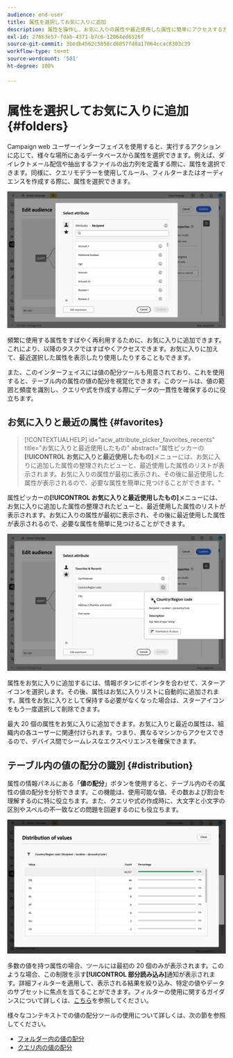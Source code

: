 ```yaml
---
audience: end-user
title: 属性を選択してお気に入りに追加
description: 属性を操作し、お気に入りの属性や最近使用した属性に簡単にアクセスする方法について説明します。
exl-id: 27663e57-fdab-4371-b7c6-12064ed6526f
source-git-commit: 3bedb4562c5858cd6057fd8a17064ccac8303c39
workflow-type: tm+mt
source-wordcount: '501'
ht-degree: 100%

---
```


# 属性を選択してお気に入りに追加 {#folders}

Campaign web ユーザーインターフェイスを使用すると、実行するアクションに応じて、様々な場所にあるデータベースから属性を選択できます。例えば、ダイレクトメール配信や抽出するファイルの出力列を定義する際に、属性を選択できます。同様に、クエリモデラーを使用してルール、フィルターまたはオーディエンスを作成する際に、属性を選択できます。

![](assets/attributes-list.png)

頻繁に使用する属性をすばやく再利用するために、お気に入りに追加できます。これにより、以降のタスクではすばやくアクセスできます。お気に入りに加えて、最近選択した属性を表示したり使用したりすることもできます。

また、このインターフェイスには値の配分ツールも用意されており、これを使用すると、テーブル内の属性の値の配分を視覚化できます。このツールは、値の範囲と頻度を識別し、クエリや式を作成する際にデータの一貫性を確保するのに役立ちます。

## お気に入りと最近の属性 {#favorites}

>[!CONTEXTUALHELP]
>id="acw_attribute_picker_favorites_recents"
>title="お気に入りと最近使用したもの"
>abstract="属性ピッカーの&#x200B;**[!UICONTROL お気に入りと最近使用したもの]**&#x200B;メニューには、お気に入りに追加した属性の整理されたビューと、最近使用した属性のリストが表示されます。お気に入りの属性が最初に表示され、その後に最近使用した属性が表示されるので、必要な属性を簡単に見つけることができます。"

属性ピッカーの&#x200B;**[!UICONTROL お気に入りと最近使用したもの]**&#x200B;メニューには、お気に入りに追加した属性の整理されたビューと、最近使用した属性のリストが表示されます。お気に入りの属性が最初に表示され、その後に最近使用した属性が表示されるので、必要な属性を簡単に見つけることができます。

![](assets/attributes-favorites.png)

属性をお気に入りに追加するには、情報ボタンにポインタを合わせて、スターアイコンを選択します。その後、属性はお気に入りリストに自動的に追加されます。属性をお気に入りとして保持する必要がなくなった場合は、スターアイコンをもう一度選択して削除できます。

最大 20 個の属性をお気に入りに追加できます。お気に入りと最近の属性は、組織内の各ユーザーに関連付けられます。つまり、異なるマシンからアクセスできるので、デバイス間でシームレスなエクスペリエンスを確保できます。

## テーブル内の値の配分の識別 {#distribution}

属性の情報パネルにある「**値の配分**」ボタンを使用すると、テーブル内のその属性の値の配分を分析できます。この機能は、使用可能な値、その数および割合を理解するのに特に役立ちます。また、クエリや式の作成時に、大文字と小文字の区別やスペルの不一致などの問題を回避するのにも役立ちます。

![](assets/attributes-distribution-values.png)

多数の値を持つ属性の場合、ツールには最初の 20 個のみが表示されます。このような場合、この制限を示す&#x200B;**[!UICONTROL 部分読み込み]**&#x200B;通知が表示されます。詳細フィルターを適用して、表示される結果を絞り込み、特定の値やデータのサブセットに焦点を当てることができます。フィルターの使用に関するガイダンスについて詳しくは、[こちら](../get-started/work-with-folders.md#filter-the-values)を参照してください。

様々なコンテキストでの値の配分ツールの使用について詳しくは、次の節を参照してください。

- [フォルダー内の値の配分](../get-started/work-with-folders.md##distribution-values-folder)
- [クエリ内の値の配分](../query/build-query.md#distribution-values-query)
